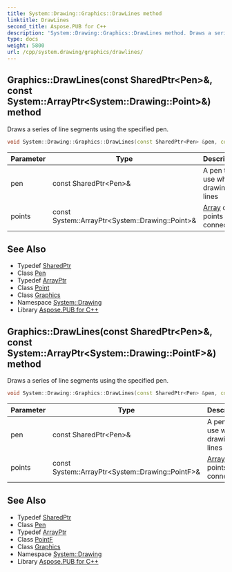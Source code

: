 ```yaml
---
title: System::Drawing::Graphics::DrawLines method
linktitle: DrawLines
second_title: Aspose.PUB for C++
description: 'System::Drawing::Graphics::DrawLines method. Draws a series of line segments using the specified pen in C++.'
type: docs
weight: 5800
url: /cpp/system.drawing/graphics/drawlines/
---
```

## Graphics::DrawLines(const SharedPtr\<Pen\>\&, const System::ArrayPtr\<System::Drawing::Point\>\&) method


Draws a series of line segments using the specified pen.

```cpp
void System::Drawing::Graphics::DrawLines(const SharedPtr<Pen> &pen, const System::ArrayPtr<System::Drawing::Point> &points)
```


| Parameter | Type | Description |
| --- | --- | --- |
| pen | const SharedPtr\<Pen\>\& | A pen to use when drawing the lines |
| points | const System::ArrayPtr\<System::Drawing::Point\>\& | [Array](../../../system/array/) of points to connect |

## See Also

* Typedef [SharedPtr](../../../system/sharedptr/)
* Class [Pen](../../pen/)
* Typedef [ArrayPtr](../../../system/arrayptr/)
* Class [Point](../../point/)
* Class [Graphics](../)
* Namespace [System::Drawing](../../)
* Library [Aspose.PUB for C++](../../../)
## Graphics::DrawLines(const SharedPtr\<Pen\>\&, const System::ArrayPtr\<System::Drawing::PointF\>\&) method


Draws a series of line segments using the specified pen.

```cpp
void System::Drawing::Graphics::DrawLines(const SharedPtr<Pen> &pen, const System::ArrayPtr<System::Drawing::PointF> &points)
```


| Parameter | Type | Description |
| --- | --- | --- |
| pen | const SharedPtr\<Pen\>\& | A pen to use when drawing the lines |
| points | const System::ArrayPtr\<System::Drawing::PointF\>\& | [Array](../../../system/array/) of points to connect |

## See Also

* Typedef [SharedPtr](../../../system/sharedptr/)
* Class [Pen](../../pen/)
* Typedef [ArrayPtr](../../../system/arrayptr/)
* Class [PointF](../../pointf/)
* Class [Graphics](../)
* Namespace [System::Drawing](../../)
* Library [Aspose.PUB for C++](../../../)
